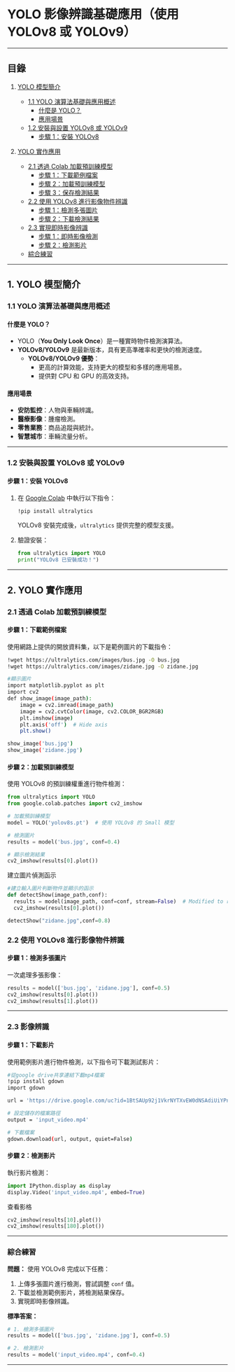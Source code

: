 # YOLO 影像辨識基礎應用（使用 YOLOv8 或 YOLOv9）
---
## 目錄
1. [YOLO 模型簡介](#1-yolo-模型簡介)  
   - [1.1 YOLO 演算法基礎與應用概述](#11-yolo-演算法基礎與應用概述)  
     - [什麼是 YOLO？](#什麼是-yolo)  
     - [應用場景](#應用場景)  
   - [1.2 安裝與設置 YOLOv8 或 YOLOv9](#12-安裝與設置-yolov8-或-yolov9)  
     - [步驟 1：安裝 YOLOv8](#步驟-1安裝-yolov8)  

2. [YOLO 實作應用](#2-yolo-實作應用)  
   - [2.1 透過 Colab 加載預訓練模型](#21-透過-colab-加載預訓練模型)  
     - [步驟 1：下載範例檔案](#步驟-1下載範例檔案)  
     - [步驟 2：加載預訓練模型](#步驟-2加載預訓練模型)  
     - [步驟 3：保存檢測結果](#步驟-3保存檢測結果)  
   - [2.2 使用 YOLOv8 進行影像物件辨識](#22-使用-yolov8-進行影像物件辨識)  
     - [步驟 1：檢測多張圖片](#步驟-1檢測多張圖片)  
     - [步驟 2：下載檢測結果](#步驟-2下載檢測結果)  
   - [2.3 實現即時影像辨識](#23-實現即時影像辨識)  
     - [步驟 1：即時影像檢測](#步驟-1即時影像檢測)  
     - [步驟 2：檢測影片](#步驟-2檢測影片)  
   - [綜合練習](#綜合練習)  

---
## **1. YOLO 模型簡介**

### **1.1 YOLO 演算法基礎與應用概述**  

#### **什麼是 YOLO？**
- YOLO（**You Only Look Once**）是一種實時物件檢測演算法。
- **YOLOv8/YOLOv9** 是最新版本，具有更高準確率和更快的檢測速度。
  - **YOLOv8/YOLOv9 優勢**：
    - 更高的計算效能，支持更大的模型和多樣的應用場景。
    - 提供對 CPU 和 GPU 的高效支持。

#### **應用場景**
- **安防監控**：人物與車輛辨識。
- **醫療影像**：腫瘤檢測。
- **零售業務**：商品追蹤與統計。
- **智慧城市**：車輛流量分析。

---

### **1.2 安裝與設置 YOLOv8 或 YOLOv9**

#### **步驟 1：安裝 YOLOv8**
1. 在 [Google Colab](https://colab.research.google.com) 中執行以下指令：
   ```bash
   !pip install ultralytics
   ```
   YOLOv8 安裝完成後，`ultralytics` 提供完整的模型支援。

2. 驗證安裝：
   ```python
   from ultralytics import YOLO
   print("YOLOv8 已安裝成功！")
   ```

---

## **2. YOLO 實作應用**

### **2.1 透過 Colab 加載預訓練模型**

#### **步驟 1：下載範例檔案**
使用網路上提供的開放資料集，以下是範例圖片的下載指令：
```bash
!wget https://ultralytics.com/images/bus.jpg -O bus.jpg
!wget https://ultralytics.com/images/zidane.jpg -O zidane.jpg

#顯示圖片
import matplotlib.pyplot as plt
import cv2
def show_image(image_path):
    image = cv2.imread(image_path)
    image = cv2.cvtColor(image, cv2.COLOR_BGR2RGB)
    plt.imshow(image)
    plt.axis('off')  # Hide axis
    plt.show()

show_image('bus.jpg')
show_image('zidane.jpg')

```

#### **步驟 2：加載預訓練模型**
使用 YOLOv8 的預訓練權重進行物件檢測：
```python
from ultralytics import YOLO
from google.colab.patches import cv2_imshow

# 加載預訓練模型
model = YOLO('yolov8s.pt')  # 使用 YOLOv8 的 Small 模型

# 檢測圖片
results = model('bus.jpg', conf=0.4)

# 顯示檢測結果
cv2_imshow(results[0].plot())
```
建立圖片偵測函示
```python
#建立輸入圖片判斷物件並顯示的函示
def detectShow(image_path,conf):
  results = model(image_path, conf=conf, stream=False)  # Modified to return a single Results object
  cv2_imshow(results[0].plot())

detectShow("zidane.jpg",conf=0.8)
```


### **2.2 使用 YOLOv8 進行影像物件辨識**

#### **步驟 1：檢測多張圖片**
一次處理多張影像：
```python
results = model(['bus.jpg', 'zidane.jpg'], conf=0.5)
cv2_imshow(results[0].plot())
cv2_imshow(results[1].plot())
```
---

### **2.3 影像辨識**

#### **步驟 1：下載影片**
使用範例影片進行物件檢測，以下指令可下載測試影片：
```bash
#從google drive共享連結下載mp4檔案
!pip install gdown
import gdown

url = 'https://drive.google.com/uc?id=1BtSAUp92j1VkrNYTXvEW0dNSAdiUiYPn'

# 設定儲存的檔案路徑
output = 'input_video.mp4'

# 下載檔案
gdown.download(url, output, quiet=False)
```
#### **步驟 2：檢測影片**
執行影片檢測：
```python
import IPython.display as display
display.Video('input_video.mp4', embed=True)
```

查看影格
```python
cv2_imshow(results[10].plot())
cv2_imshow(results[180].plot())
```
---

### **綜合練習**

**問題：** 使用 YOLOv8 完成以下任務：
1. 上傳多張圖片進行檢測，嘗試調整 `conf` 值。
2. 下載並檢測範例影片，將檢測結果保存。
3. 實現即時影像辨識。

**標準答案：**
```python
# 1. 檢測多張圖片
results = model(['bus.jpg', 'zidane.jpg'], conf=0.5)

# 2. 檢測影片
results = model('input_video.mp4', conf=0.4)

```

---
